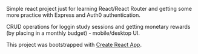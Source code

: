 Simple react project just for learning React/React Router and getting some more practice with Express and Auth0 authentication.

CRUD operations for loggin study sessions and getting monetary rewards (by placing in a monthly budget) -  mobile/desktop UI. 

This project was bootstrapped with [Create React App](https://github.com/facebook/create-react-app).

